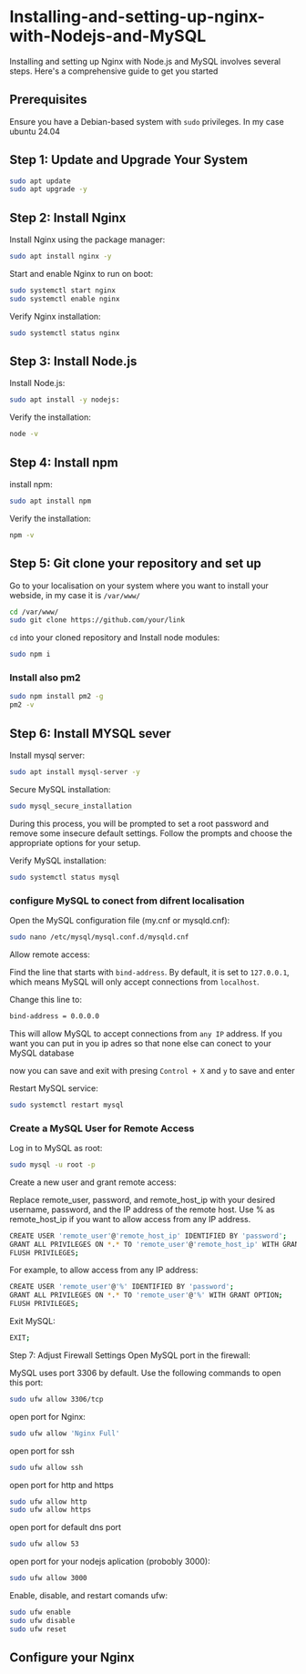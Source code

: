 # Installing-and-setting-up-nginx-with-Nodejs-and-MySQL
Installing and setting up Nginx with Node.js and MySQL involves several steps. Here's a comprehensive guide to get you started

## Prerequisites
Ensure you have a Debian-based system with `sudo` privileges. In my case ubuntu 24.04

## Step 1: Update and Upgrade Your System
```bash
sudo apt update
sudo apt upgrade -y
```

## Step 2: Install Nginx
Install Nginx using the package manager:
```bash
sudo apt install nginx -y
```
Start and enable Nginx to run on boot:
```bash
sudo systemctl start nginx
sudo systemctl enable nginx
```
Verify Nginx installation:
```bash
sudo systemctl status nginx
```

## Step 3: Install Node.js
Install Node.js:
```bash
sudo apt install -y nodejs:
```
Verify the installation:
```bash
node -v

```
## Step 4: Install npm
install npm:
```bash
sudo apt install npm
```
Verify the installation:
```bash
npm -v
```

## Step 5: Git clone your repository and set up
Go to your localisation on your system where you want to install your webside, in my case it is `/var/www/`
```bash
cd /var/www/
sudo git clone https://github.com/your/link
```
`cd` into your cloned repository and Install node modules:
```bash
sudo npm i
```
### Install also pm2
```bash
sudo npm install pm2 -g
pm2 -v
```

## Step 6: Install MYSQL sever
Install mysql server:
```bash
sudo apt install mysql-server -y
```
Secure MySQL installation:
```bash
sudo mysql_secure_installation
```
During this process, you will be prompted to set a root password and remove some insecure default settings. Follow the prompts and choose the appropriate options for your setup.

Verify MySQL installation:
```bash
sudo systemctl status mysql
```

### configure MySQL to conect from difrent localisation 
Open the MySQL configuration file (my.cnf or mysqld.cnf):
```bash
sudo nano /etc/mysql/mysql.conf.d/mysqld.cnf
```
Allow remote access:

Find the line that starts with `bind-address`. By default, it is set to `127.0.0.1`, which means MySQL will only accept connections from `localhost`.

Change this line to:
```bash
bind-address = 0.0.0.0
```
This will allow MySQL to accept connections from `any IP` address.
If you want you can put in you ip adres so that none else can conect to your MySQL database

now you can save and exit with presing `Control + X` and `y` to save and enter

Restart MySQL service:
```bash
sudo systemctl restart mysql
```
### Create a MySQL User for Remote Access
Log in to MySQL as root:
```bash
sudo mysql -u root -p
```
Create a new user and grant remote access:

Replace remote_user, password, and remote_host_ip with your desired username, password, and the IP address of the remote host. Use % as remote_host_ip if you want to allow access from any IP address.

```bash
CREATE USER 'remote_user'@'remote_host_ip' IDENTIFIED BY 'password';
GRANT ALL PRIVILEGES ON *.* TO 'remote_user'@'remote_host_ip' WITH GRANT OPTION;
FLUSH PRIVILEGES;
```
For example, to allow access from any IP address:
```bash
CREATE USER 'remote_user'@'%' IDENTIFIED BY 'password';
GRANT ALL PRIVILEGES ON *.* TO 'remote_user'@'%' WITH GRANT OPTION;
FLUSH PRIVILEGES;
```
Exit MySQL:
```bash
EXIT;
```
Step 7: Adjust Firewall Settings
Open MySQL port in the firewall:

MySQL uses port 3306 by default. Use the following commands to open this port:
```bash
sudo ufw allow 3306/tcp
```
open port for Nginx:
```bash
sudo ufw allow 'Nginx Full'
```
open port for ssh
```bash
sudo ufw allow ssh
```
open port for http and https
```bash
sudo ufw allow http
sudo ufw allow https
```
open port for default dns port
```bash
sudo ufw allow 53
```
open port for your nodejs aplication (probobly 3000):
```bash
sudo ufw allow 3000
```
Enable, disable, and restart comands ufw:
```bash
sudo ufw enable
sudo ufw disable
sudo ufw reset
```
## Configure your Nginx



